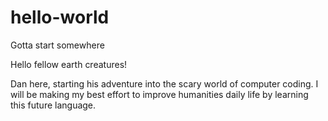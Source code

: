 # hello-world
Gotta start somewhere


Hello fellow earth creatures!

Dan here, starting his adventure into the scary world of 
computer coding. I will be making my best effort to improve humanities 
daily life by learning this future language.

